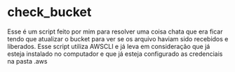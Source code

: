 # check_bucket
Esse é um script feito por mim para resolver uma coisa chata que era ficar tendo que atualizar o bucket para ver se os arquivo haviam sido recebidos e liberados.
 Esse script utiliza AWSCLI e já leva em consideração que já esteja instalado no computador e que já esteja configurado as credenciais na pasta .aws
